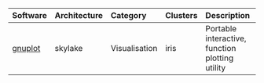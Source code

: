 | Software                                                    | Architecture   | Category             | Clusters    | Description                                     |
|:------------------------------------------------------------|:---------------|:---------------------|:------------|:------------------------------------------------|
| <p><a href=https://gnuplot.sourceforge.net/>gnuplot</a></p> | <p>skylake</p> | <p>Visualisation</p> | <p>iris</p> | Portable interactive, function plotting utility |